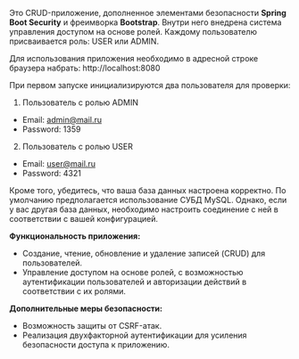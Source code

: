 Это CRUD-приложение, дополненное элементами безопасности **Spring Boot Security** и  фреимворка **Bootstrap**. Внутри него внедрена система управления доступом на основе ролей. Каждому пользователю присваивается роль: USER или ADMIN.

Для использования приложения необходимо в адресной строке браузера набрать: http://localhost:8080

При первом запуске инициализируются два пользователя для проверки:

1. Пользователь с ролью ADMIN
 - Email: admin@mail.ru
 - Password: 1359
2. Пользователь с ролью USER
 - Email: user@mail.ru
 - Password: 4321 
 
Кроме того, убедитесь, что ваша база данных настроена корректно. По умолчанию предполагается использование СУБД MySQL.
Однако, если у вас другая база данных, необходимо настроить соединение с ней в соответствии с вашей конфигурацией.

**Функциональность приложения:**

 - Создание, чтение, обновление и удаление записей (CRUD) для пользователей.
 - Управление доступом на основе ролей, с возможностью аутентификации пользователей и авторизации действий в соответствии с их ролями.

**Дополнительные меры безопасности:**

 - Возможность защиты от CSRF-атак.
 - Реализация двухфакторной аутентификации для усиления безопасности доступа к приложению.
